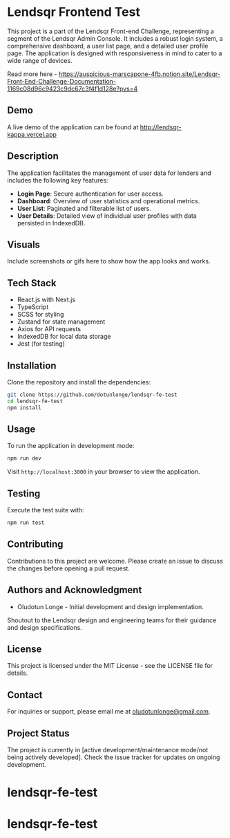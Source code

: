 # Lendsqr Frontend Test

This project is a part of the Lendsqr Front-end Challenge, representing a segment of the Lendsqr Admin Console. It includes a robust login system, a comprehensive dashboard, a user list page, and a detailed user profile page. The application is designed with responsiveness in mind to cater to a wide range of devices.

Read more here - https://auspicious-marscapone-4fb.notion.site/Lendsqr-Front-End-Challenge-Documentation-1169c08d96c9423c9dc67c3f4f1d128e?pvs=4

## Demo

A live demo of the application can be found at http://lendsqr-kappa.vercel.app

## Description

The application facilitates the management of user data for lenders and includes the following key features:

- **Login Page**: Secure authentication for user access.
- **Dashboard**: Overview of user statistics and operational metrics.
- **User List**: Paginated and filterable list of users.
- **User Details**: Detailed view of individual user profiles with data persisted in IndexedDB.

## Visuals

Include screenshots or gifs here to show how the app looks and works.

## Tech Stack

- React.js with Next.js
- TypeScript
- SCSS for styling
- Zustand for state management
- Axios for API requests
- IndexedDB for local data storage
- Jest (for testing)


## Installation

Clone the repository and install the dependencies:

```bash
git clone https://github.com/dotunlonge/lendsqr-fe-test
cd lendsqr-fe-test
npm install
```

## Usage

To run the application in development mode:

```bash
npm run dev
```

Visit `http://localhost:3000` in your browser to view the application.

## Testing

Execute the test suite with:

```bash
npm run test
```

## Contributing

Contributions to this project are welcome. Please create an issue to discuss the changes before opening a pull request.

## Authors and Acknowledgment

- Oludotun Longe - Initial development and design implementation.

Shoutout to the Lendsqr design and engineering teams for their guidance and design specifications.

## License

This project is licensed under the MIT License - see the LICENSE file for details.

## Contact

For inquiries or support, please email me at oludotunlonge@gmail.com.

## Project Status

The project is currently in [active development/maintenance mode/not being actively developed]. Check the issue tracker for updates on ongoing development.
# lendsqr-fe-test
# lendsqr-fe-test
